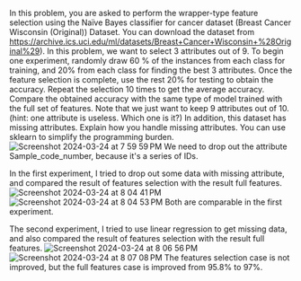 In this problem, you are asked to perform the wrapper-type feature selection using the Naïve Bayes classifier for cancer dataset (Breast Cancer Wisconsin (Original)) Dataset. You can download the dataset from https://archive.ics.uci.edu/ml/datasets/Breast+Cancer+Wisconsin+%28Original%29). In this problem, we want to select 3 attributes out of 9. To begin one experiment, randomly draw 60 % of the instances from each class for training, and 20% from each class for finding the best 3 attributes. Once the feature selection is complete, use the rest 20% for testing to obtain the accuracy. Repeat the selection 10 times to get the average accuracy. Compare the obtained accuracy with the same type of model trained with the full set of features. Note that we just want to keep 9 attributes out of 10. (hint: one attribute is useless. Which one is it?) In addition, this dataset has missing attributes. Explain how you handle missing attributes. You can use sklearn to simplify the programming burden.
![Screenshot 2024-03-24 at 7 59 59 PM](https://github.com/bcchang83/Naive-Bayes-Classifier-with-Breast-Cancer-Dataset/assets/54743478/09871b1a-9299-452e-b587-9be56e86ec8e)
We need to drop out the attribute Sample_code_number, because it's a series of IDs.

In the first experiment, I tried to drop out some data with missing attribute, and compared the result of features selection with the result full features.
![Screenshot 2024-03-24 at 8 04 41 PM](https://github.com/bcchang83/Naive-Bayes-Classifier-with-Breast-Cancer-Dataset/assets/54743478/e6cc4d85-39f7-4faa-933a-3ff659c5b2a0)
![Screenshot 2024-03-24 at 8 04 53 PM](https://github.com/bcchang83/Naive-Bayes-Classifier-with-Breast-Cancer-Dataset/assets/54743478/18388f91-611e-4a86-b085-9a87cd6c3f72)
Both are comparable in the first experiment.

The second experiment, I tried to use linear regression to get missing data, and also compared the result of features selection with the result full features.
![Screenshot 2024-03-24 at 8 06 56 PM](https://github.com/bcchang83/Naive-Bayes-Classifier-with-Breast-Cancer-Dataset/assets/54743478/34a71cb1-05c4-4924-8ae7-830a57ebb549)
![Screenshot 2024-03-24 at 8 07 08 PM](https://github.com/bcchang83/Naive-Bayes-Classifier-with-Breast-Cancer-Dataset/assets/54743478/721a2b51-9f03-4b6a-8ce6-c5b4657218ee)
The features selection case is not improved, but the full features case is improved from 95.8% to 97%.
